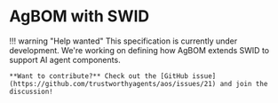 # AgBOM with SWID

!!! warning "Help wanted"
    This specification is currently under development. We're working on defining how AgBOM extends SWID to support AI agent components.
    
    **Want to contribute?** Check out the [GitHub issue](https://github.com/trustworthyagents/aos/issues/21) and join the discussion!
